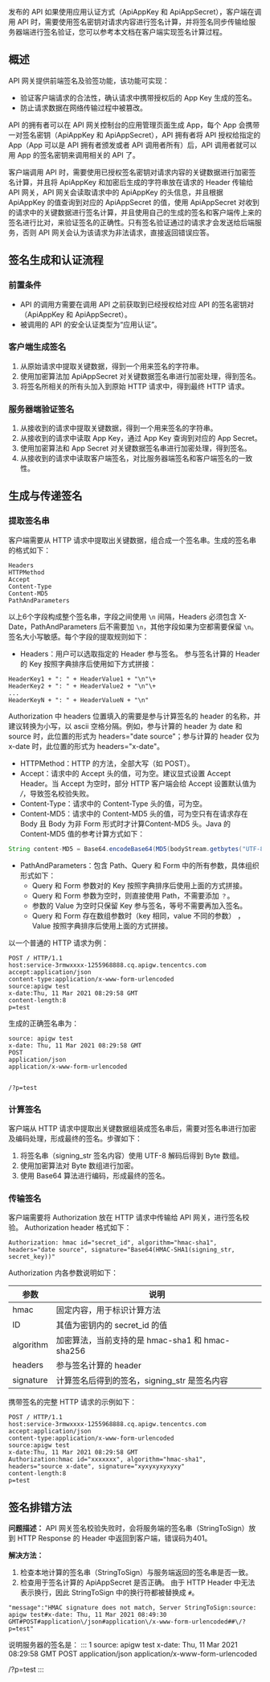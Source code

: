 发布的 API 如果使用应用认证方式（ApiAppKey 和 ApiAppSecret），客户端在调用 API 时，需要使用签名密钥对请求内容进行签名计算，并将签名同步传输给服务器端进行签名验证，您可以参考本文档在客户端实现签名计算过程。

## 概述

API 网关提供前端签名及验签功能，该功能可实现：
- 验证客户端请求的合法性，确认请求中携带授权后的 App Key 生成的签名。
- 防止请求数据在网络传输过程中被篡改。

API 的拥有者可以在 API 网关控制台的应用管理页面生成 App，每个 App 会携带一对签名密钥（ApiAppKey 和 ApiAppSecret），API 拥有者将 API 授权给指定的 App（App 可以是 API 拥有者颁发或者 API 调用者所有）后，API 调用者就可以用 App 的签名密钥来调用相关的 API 了。

客户端调用 API 时，需要使用已授权签名密钥对请求内容的关键数据进行加密签名计算，并且将 ApiAppKey 和加密后生成的字符串放在请求的 Header 传输给 API 网关，API 网关会读取请求中的 ApiAppKey 的头信息，并且根据 ApiAppKey 的值查询到对应的 ApiAppSecret 的值，使用 ApiAppSecret 对收到的请求中的关键数据进行签名计算，并且使用自己的生成的签名和客户端传上来的签名进行比对，来验证签名的正确性。只有签名验证通过的请求才会发送给后端服务，否则 API 网关会认为该请求为非法请求，直接返回错误应答。

## 签名生成和认证流程

### 前置条件

- API 的调用方需要在调用 API 之前获取到已经授权给对应 API 的签名密钥对（ApiAppKey 和 ApiAppSecret）。
- 被调用的 API 的安全认证类型为“应用认证”。

### 客户端生成签名

1. 从原始请求中提取关键数据，得到一个用来签名的字符串。
2. 使用加密算法加 ApiAppSecret 对关键数据签名串进行加密处理，得到签名。
3. 将签名所相关的所有头加入到原始 HTTP 请求中，得到最终 HTTP 请求。

### 服务器端验证签名

1. 从接收到的请求中提取关键数据，得到一个用来签名的字符串。
2. 从接收到的请求中读取 App Key，通过 App Key 查询到对应的 App Secret。
3. 使用加密算法和 App Secret 对关键数据签名串进行加密处理，得到签名。
4. 从接收到的请求中读取客户端签名，对比服务器端签名和客户端签名的一致性。

## 生成与传递签名

### 提取签名串

客户端需要从 HTTP 请求中提取出关键数据，组合成一个签名串。生成的签名串的格式如下：
```
Headers
HTTPMethod
Accept
Content-Type
Content-MD5
PathAndParameters
```

以上6个字段构成整个签名串，字段之间使用 `\n` 间隔，Headers 必须包含 X-Date，PathAndParameters 后不需要加 `\n`，其他字段如果为空都需要保留 `\n`。签名大小写敏感。每个字段的提取规则如下：
- Headers：用户可以选取指定的 Header 参与签名。  参与签名计算的 Header 的 Key 按照字典排序后使用如下方式拼接：
```
HeaderKey1 + ": " + HeaderValue1 + "\n"\+
HeaderKey2 + ": " + HeaderValue2 + "\n"\+
...
HeaderKeyN + ": " + HeaderValueN + "\n"
```
Authorization 中 headers 位置填入的需要是参与计算签名的 header 的名称，并建议转换为小写，以 ascii 空格分隔。例如，参与计算的 header 为 date 和 source 时，此位置的形式为 headers="date source"；参与计算的 header 仅为 x-date 时，此位置的形式为 headers="x-date"。
- HTTPMethod：HTTP 的方法，全部大写（如 POST）。
- Accept：请求中的 Accept 头的值，可为空。建议显式设置 Accept Header。当 Accept 为空时，部分 HTTP 客户端会给 Accept 设置默认值为 */*，导致签名校验失败。
- Content-Type：请求中的 Content-Type 头的值，可为空。
- Content-MD5：请求中的 Content-MD5 头的值，可为空只有在请求存在 Body 且 Body 为非 Form 形式时才计算Content-MD5 头。Java 的 Content-MD5 值的参考计算方式如下：
```Java
String content-MD5 = Base64.encodeBase64(MD5(bodyStream.getbytes("UTF-8")));
```

- PathAndParameters：包含 Path、Query 和 Form 中的所有参数，具体组织形式如下：
	- Query 和 Form 参数对的 Key 按照字典排序后使用上面的方式拼接。
	- Query 和 Form 参数为空时，则直接使用 Path，不需要添加 `？`。
	- 参数的 Value 为空时只保留 Key 参与签名，等号不需要再加入签名。
	- Query 和 Form 存在数组参数时（key 相同，value 不同的参数） ，Value 按照字典排序后使用上面的方式拼接。

以一个普通的 HTTP 请求为例：
```
POST / HTTP/1.1
host:service-3rmwxxxx-1255968888.cq.apigw.tencentcs.com
accept:application/json
content-type:application/x-www-form-urlencoded
source:apigw test
x-date:Thu, 11 Mar 2021 08:29:58 GMT
content-length:8
p=test
```

生成的正确签名串为：
```
source: apigw test
x-date: Thu, 11 Mar 2021 08:29:58 GMT
POST
application/json
application/x-www-form-urlencoded


/?p=test
```

### 计算签名

客户端从 HTTP 请求中提取出关键数据组装成签名串后，需要对签名串进行加密及编码处理，形成最终的签名。步骤如下：
1. 将签名串（signing_str 签名内容）使用 UTF-8 解码后得到 Byte 数组。
2. 使用加密算法对 Byte 数组进行加密。
3. 使用 Base64 算法进行编码，形成最终的签名。

### 传输签名

客户端需要将 Authorization 放在 HTTP 请求中传输给 API 网关，进行签名校验。
Authorization header 格式如下：
```
Authorization: hmac id="secret_id", algorithm="hmac-sha1", headers="date source", signature="Base64(HMAC-SHA1(signing_str, secret_key))"
```

Authorization 内各参数说明如下：

| 参数 | 说明 | 
|---------|---------|
| hmac | 固定内容，用于标识计算方法 |
| ID | 其值为密钥内的 secret_id 的值 |
| algorithm | 加密算法，当前支持的是 hmac-sha1 和 hmac-sha256 |
| headers | 参与签名计算的 header |
| signature | 计算签名后得到的签名，signing_str 是签名内容 |

携带签名的完整 HTTP 请求的示例如下：
```
POST / HTTP/1.1
host:service-3rmwxxxx-1255968888.cq.apigw.tencentcs.com
accept:application/json
content-type:application/x-www-form-urlencoded
source:apigw test
x-date:Thu, 11 Mar 2021 08:29:58 GMT
Authorization:hmac id="xxxxxxx", algorithm="hmac-sha1", headers="source x-date", signature="xyxyxyxyxyxy"
content-length:8
p=test
```

## 签名排错方法
**问题描述：**
API 网关签名校验失败时，会将服务端的签名串（StringToSign）放到 HTTP Response 的 Header 中返回到客户端，错误码为401。

**解决方法：**
1. 检查本地计算的签名串（StringToSign）与服务端返回的签名串是否一致。
2. 检查用于签名计算的 ApiAppSecret 是否正确。
由于 HTTP Header 中无法表示换行，因此 StringToSign 中的换行符都被替换成 `#`。
```
"message":"HMAC signature does not match, Server StringToSign:source: apigw test#x-date: Thu, 11 Mar 2021 08:49:30 GMT#POST#application\/json#application\/x-www-form-urlencoded##\/?p=test"
```
说明服务器的签名是：
<dx-codeblock>
:::  1
source: apigw test
x-date: Thu, 11 Mar 2021 08:29:58 GMT
POST
application/json
application/x-www-form-urlencoded

/?p=test
:::
</dx-codeblock>

